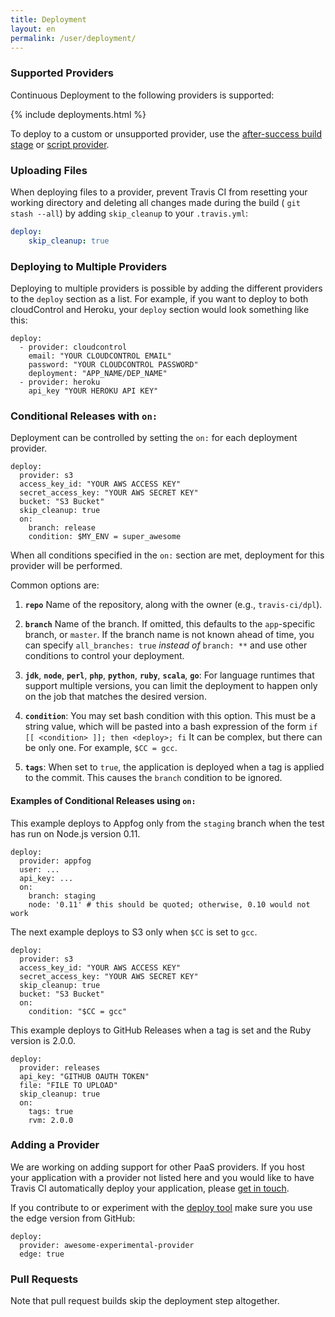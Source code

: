 ```yaml
---
title: Deployment
layout: en
permalink: /user/deployment/
---
```


### Supported Providers

Continuous Deployment to the following providers is supported:

{% include deployments.html %}

To deploy to a custom or unsupported provider, use the [after-success build
stage](/user/deployment/custom/) or [script provider](/user/deployment/script).

### Uploading Files

When deploying files to a provider, prevent Travis CI from resetting your
working directory and deleting all changes made during the build ( `git stash
--all`) by adding `skip_cleanup` to your `.travis.yml`:

```yaml
deploy:
	skip_cleanup: true
```

### Deploying to Multiple Providers

Deploying to multiple providers is possible by adding the different providers
to the `deploy` section as a list. For example, if you want to deploy to both
cloudControl and Heroku, your `deploy` section would look something like this:

```
deploy:
  - provider: cloudcontrol
    email: "YOUR CLOUDCONTROL EMAIL"
    password: "YOUR CLOUDCONTROL PASSWORD"
    deployment: "APP_NAME/DEP_NAME"
  - provider: heroku
    api_key "YOUR HEROKU API KEY"
```

### Conditional Releases with `on:`

Deployment can be controlled by setting the `on:` for each deployment provider.

```
deploy:
  provider: s3
  access_key_id: "YOUR AWS ACCESS KEY"
  secret_access_key: "YOUR AWS SECRET KEY"
  bucket: "S3 Bucket"
  skip_cleanup: true
  on:
    branch: release
    condition: $MY_ENV = super_awesome
```

When all conditions specified in the `on:` section are met, deployment for this
provider will be performed.

Common options are:

1. **`repo`** Name of the repository, along with the owner (e.g., `travis-ci/dpl`).

2. **`branch`** Name of the branch. If omitted, this defaults to the `app`-specific branch, or `master`. If the branch name is not known ahead of time, you can specify
   `all_branches: true` *instead of* `branch: **` and use other conditions to control your deployment.

3. **`jdk`**, **`node`**, **`perl`**, **`php`**, **`python`**, **`ruby`**, **`scala`**, **`go`**: For language runtimes that support multiple versions,
   you can limit the deployment to happen only on the job that matches the desired version.

4. **`condition`**: You may set bash condition with this option.
   This must be a string value, which will be pasted into a bash expression of the form
   `if [[ <condition> ]]; then <deploy>; fi`
   It can be complex, but there can be only one. For example, `$CC = gcc`.

5. **`tags`**: When set to `true`, the application is deployed when a tag is applied to the commit. This causes the `branch` condition to be ignored.

#### Examples of Conditional Releases using `on:`

This example deploys to Appfog only from the `staging` branch when the test has run on Node.js version 0.11.

```
deploy:
  provider: appfog
  user: ...
  api_key: ...
  on:
    branch: staging
    node: '0.11' # this should be quoted; otherwise, 0.10 would not work
```

The next example deploys to S3 only when `$CC` is set to `gcc`.

```
deploy:
  provider: s3
  access_key_id: "YOUR AWS ACCESS KEY"
  secret_access_key: "YOUR AWS SECRET KEY"
  skip_cleanup: true
  bucket: "S3 Bucket"
  on:
    condition: "$CC = gcc"
```

This example deploys to GitHub Releases when a tag is set and the Ruby version is 2.0.0.

```
deploy:
  provider: releases
  api_key: "GITHUB OAUTH TOKEN"
  file: "FILE TO UPLOAD"
  skip_cleanup: true
  on:
    tags: true
    rvm: 2.0.0
```

### Adding a Provider

We are working on adding support for other PaaS providers. If you host your application with a provider not listed here and you would like to have Travis CI automatically deploy your application, please [get in touch](mailto:support@travis-ci.com).

If you contribute to or experiment with the [deploy tool](https://github.com/travis-ci/dpl) make sure you use the edge version from GitHub:

```
deploy:
  provider: awesome-experimental-provider
  edge: true
```

### Pull Requests

Note that pull request builds skip the deployment step altogether.
